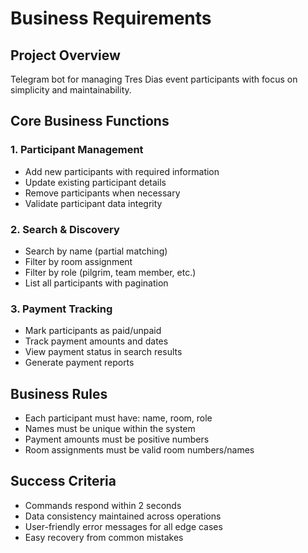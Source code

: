 # Business Requirements

## Project Overview
Telegram bot for managing Tres Dias event participants with focus on simplicity and maintainability.

## Core Business Functions

### 1. Participant Management
- Add new participants with required information
- Update existing participant details
- Remove participants when necessary
- Validate participant data integrity

### 2. Search & Discovery
- Search by name (partial matching)
- Filter by room assignment
- Filter by role (pilgrim, team member, etc.)
- List all participants with pagination

### 3. Payment Tracking
- Mark participants as paid/unpaid
- Track payment amounts and dates
- View payment status in search results
- Generate payment reports

## Business Rules
- Each participant must have: name, room, role
- Names must be unique within the system
- Payment amounts must be positive numbers
- Room assignments must be valid room numbers/names

## Success Criteria
- Commands respond within 2 seconds
- Data consistency maintained across operations
- User-friendly error messages for all edge cases
- Easy recovery from common mistakes